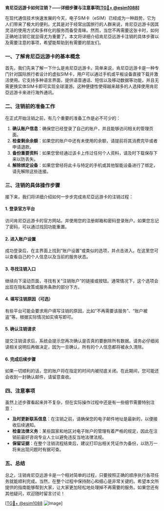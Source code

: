 **肯尼亞远游卡如何注销？——详细步骤与注意事项[[TG💪+ @esim1088](https://t.me/s/esim1088)]**

在现代通信技术快速发展的今天，电子SIM卡（eSIM）已经成为一种趋势，它为人们带来了极大的便利。尤其是对于经常出国旅行的人群来说，肯尼亞远游卡因其灵活的使用方式和多样化的服务而备受青睐。然而，当您不再需要这张卡时，如何正确地注销它就显得尤为重要了。本文将详细介绍肯尼亞远游卡注销的具体步骤以及需要注意的事项，希望能帮助到有需要的朋友们。

### 一、了解肯尼亞远游卡的基本概念

首先，我们先来了解一下什么是肯尼亞远游卡。简单来说，肯尼亞远游卡是一种专门针对国际旅行者设计的虚拟SIM卡，用户可以通过手机或平板设备直接下载并激活使用。它支持多种语言界面，提供语音通话、短信以及移动数据等功能，并且无需更换实体SIM卡即可实现全球漫游。这种便捷性使得越来越多的人选择使用肯尼亞远游卡来进行海外通讯。

### 二、注销前的准备工作

在正式开始注销之前，有几个重要的准备工作是必不可少的：

1. **确认账户信息**：确保您已经登录了自己的账户，并且能够访问相关的管理页面。
2. **检查剩余余额**：如果您的账户中还有未使用的余额，请提前将其消费完毕或者申请退款。
3. **备份重要资料**：如果您曾经通过该卡上传过任何个人资料，请及时下载保存下来以防丢失。
4. **解除绑定设备**：如果您曾经将此卡与特定的手机或其他智能设备进行了绑定，请先解除这些连接。

### 三、注销的具体操作步骤

接下来，我们将详细介绍如何一步步完成肯尼亞远游卡的注销过程：

#### 1. 登录官方平台
访问肯尼亞远游卡的官方网站，并使用您的注册邮箱和密码登录账户。如果您忘记了密码，可以通过找回功能重置。

#### 2. 进入账户设置
成功登录后，在主界面上找到“账户设置”或类似的选项，并点击进入。在这里您可以查看自己的个人信息以及当前的服务状态。

#### 3. 寻找注销入口
继续向下滚动页面，寻找有关“注销账户”的链接或按钮。通常情况下，这个选项会出现在隐私政策或服务条款的部分下方。

#### 4. 填写注销原因（可选）
有些平台可能会要求用户填写注销的原因，比如“不再需要该服务”、“账户被盗”等。根据实际情况如实填写即可。

#### 5. 确认注销请求
提交注销请求后，系统会提示您再次确认是否真的要删除所有数据。请务必仔细阅读相关说明后再做决定，因为一旦确认，所有的个人信息都将被永久清除。

#### 6. 完成后续步骤
如果一切顺利的话，您的账户将在指定的时间内被彻底关闭。在此期间，您可能还会收到一封确认邮件，请留意查收。

### 四、注意事项

虽然上述步骤看起来并不复杂，但在实际操作过程中还是有一些细节需要特别注意：

- **及时更新联系信息**：在注销之前，请确保您的电子邮件地址是最新的，以便接收后续通知。
- **检查法律义务**：某些国家和地区对电子账户的管理有着严格的规定，因此在注销前最好咨询专业人士以避免违反当地法律法规。
- **保留证据**：在整个注销流程结束后，建议打印出相关凭证作为备份，以防万一将来出现问题时有据可查。

### 五、总结

总之，注销肯尼亞远游卡是一个相对简单的过程，只要按照正确的顺序执行各项任务就能顺利完成。当然，在整个过程中保持耐心和细心是非常关键的。希望本文所提供的指南能够帮到大家，让大家更加轻松地处理掉不再需要的服务。如果您还有其他疑问，欢迎随时留言讨论！

[[TG💪+ @esim1088](https://t.me/s/esim1088) ![Image](https://i.postimg.cc/4NQfJmqS/Snipaste-2025-05-13-00-14-12.png)]